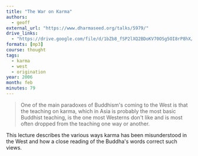 ```yaml
---
title: "The War on Karma"
authors:
  - geoff
external_url: "https://www.dharmaseed.org/talks/5979/"
drive_links:
  - "https://drive.google.com/file/d/1bZb8_fSP2lXQ2BDoKV70OSg5OI8rP8hX/view?usp=drive_link"
formats: [mp3]
course: thought 
tags:
  - karma
  - west
  - origination
year: 2006
month: feb
minutes: 79
---
```


> One of the main paradoxes of Buddhism's coming to the West is that the teaching on karma, which in Asia is probably the most basic Buddhist teaching, is the one most Westerns don't like and is most often dropped from the teaching one way or another.

This lecture describes the various ways karma has been misunderstood in the West and how a close reading of the Buddha's words correct such views.
